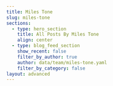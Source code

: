 ```yaml
---
title: Miles Tone
slug: miles-tone
sections:
  - type: hero_section
    title: All Posts By Miles Tone
    align: center
  - type: blog_feed_section
    show_recent: false
    filter_by_author: true
    author: data/team/miles-tone.yaml
    filter_by_category: false
layout: advanced
---
```

